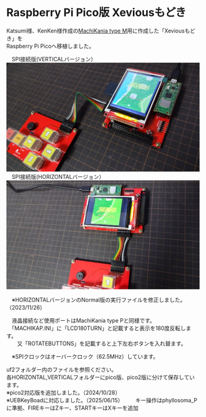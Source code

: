 # Raspberry Pi Pico版 Xeviousもどき  
Katsumi様、KenKen様作成の[MachiKania type M](http://www.ze.em-net.ne.jp/~kenken/machikania/typem.html)用に作成した「Xeviousもどき」を  
Raspberry Pi Picoへ移植しました。  

　SPI接続版(VERTICALバージョン）  
![](Xevious1.jpg)  
　SPI接続版(HORIZONTALバージョン）  
![](Xevious2.jpg)  

　※HORIZONTALバージョンのNormal版の実行ファイルを修正しました。（2023/11/26）  

　液晶接続など使用ポートはMachiKania type Pと同様です。  
　「MACHIKAP.INI」に「LCD180TURN」と記載すると表示を180度反転します。  
　　又「ROTATEBUTTONS」を記載すると上下左右ボタンを入れ替ます。  

　※SPIクロックはオーバークロック（62.5MHz）しています。  

uf2フォルダー内のファイルを参照ください。  
 各HORIZONTAL,VERTICALフォルダーにpico版、pico2版に分けて保存しています。  
 ※pico2対応版を追加しました。（2024/10/28）  
 ※UEBKeyBoadに対応しました。（2025/06/15）
 　　キー操作はphyllosoma_Pに準拠、FIREキーはZキー、STARTキーはXキーを追加
